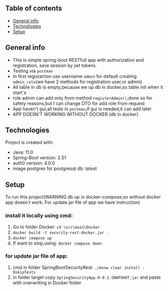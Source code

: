 
## Table of contents
* [General info](#general-info)
* [Technologies](#technologies)
* [Setup](#setup)

## General info
* This is simple spring-boot RESTfull app with authorization and registration, save session by jwt tokens.
* Testing via `postman`
* In first registartion use username `admin` for default creating `admin_role`(we have 2 methods for registration user,or admin)
* All table in db is empty,because we up db in docker,so table init when it start`s
* role admin can add only from method `registerAdmin()`,done so for safety reasons,but I can change DTO for add role from request
* App haven't gui,all tests in `postman`,if gui is needed,it can add later
* APP DOESN'T WORKING WITHOUT DOCKER (db in docker)

## Technologies
Project is created with:
* Java: 11.0
* Spring-Boot version: 2.51
* auth0 version: 4.0.0
* image postgres for postgresql db: latest

## Setup
To run this project(WARNING db up in docker-compose,so without docker app doesn`t work.
For update jar file of app we have instruction)
 ### install it locally using cmd:
1. Go to folder Docker: `cd \src\main\Docker`
2. `docker build -t security-rest-docker.jar .`
3. `docker compose up`
4. If want to stop,using: `docker compose down`
 ### for update jar file of app:
1. cmd in folder SpringBootSecurityRest: `./mvnw clear install -DskipTests`
2. in folder target copy  `SpringSecurityApp-0.0.1-SNAPSHOT.jar` and paste with overwriting in Docker folder

